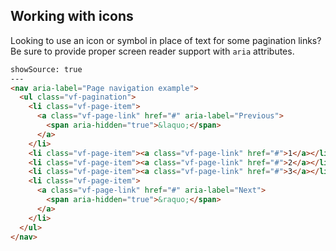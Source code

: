
## Working with icons

Looking to use an icon or symbol in place of text for some pagination links? Be sure to provide proper screen reader support with `aria` attributes.

```html
showSource: true
---
<nav aria-label="Page navigation example">
  <ul class="vf-pagination">
    <li class="vf-page-item">
      <a class="vf-page-link" href="#" aria-label="Previous">
        <span aria-hidden="true">&laquo;</span>
      </a>
    </li>
    <li class="vf-page-item"><a class="vf-page-link" href="#">1</a></li>
    <li class="vf-page-item"><a class="vf-page-link" href="#">2</a></li>
    <li class="vf-page-item"><a class="vf-page-link" href="#">3</a></li>
    <li class="vf-page-item">
      <a class="vf-page-link" href="#" aria-label="Next">
        <span aria-hidden="true">&raquo;</span>
      </a>
    </li>
  </ul>
</nav>
```
